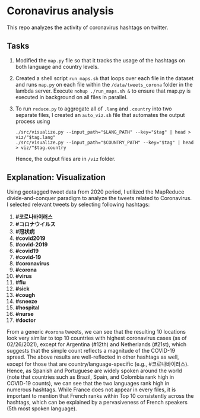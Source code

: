 # Coronavirus analysis

This repo analyzes the activity of coronavirus hashtags on twitter.

## Tasks

1. Modified the `map.py` file so that it tracks the usage of the hashtags on both language and country levels.

1. Created a shell script `run_maps.sh` that loops over each file in the dataset and runs `map.py` on each file within the `/data/tweets_corona` folder in the lambda server.
   Execute `nohup ./run_maps.sh &` to ensure that map.py is executed in background on all files in parallel.

1. To run `reduce.py` to aggregate all of `.lang` and `.country` into two separate files, I created an `auto_viz.sh` file that automates the output process using
   ```
   ./src/visualize.py --input_path="$LANG_PATH" --key="$tag" | head > viz/"$tag.lang"
   ./src/visualize.py --input_path="$COUNTRY_PATH" --key="$tag" | head > viz/"$tag.country
   ```
   Hence, the output files are in `/viz` folder.
   
## Explanation: Visualization
Using geotagged tweet data from 2020 period, I utilized the MapReduce divide-and-conquer paradigm to analyze the tweets related to Coronavirus. I selected relevant tweets by selecting following hashtags:

   1. **#코로나바이러스**
   1. **#コロナウイルス**
   1. **#冠状病**
   1. **#covid2019**
   1. **#covid-2019**
   1. **#covid19**
   1. **#covid-19**
   1. **#coronavirus**
   1. **#corona**
   1. **#virus**
   1. **#flu**
   1. **#sick**
   1. **#cough**
   1. **#sneeze**
   1. **#hospital**
   1. **#nurse**
   1. **#doctor**

From a generic `#corona` tweets, we can see that the resulting 10 locations look very similar to top 10 countries with highest coronavirus cases (as of 02/26/2021), except for Argentina (#12th) and Netherlands (#21st), which suggests that the simple count reflects a magnitude of the COVID-19 spread. The above results are well-reflected in other hashtags as well, except for those that are country/language-specific (e.g., #코로나바이러스). Hence, as Spanish and Portuguese are widely spoken around the world (note that countries such as Brazil, Spain, and Colombia rank high in COVID-19 counts), we can see that the two languages rank high in numerous hashtags. While France does not appear in every files, it is important to mention that French ranks within Top 10 consistently across the hashtags, which can be explained by a pervasiveness of French speakers (5th most spoken language). 
